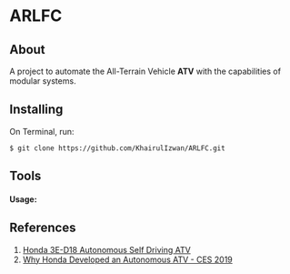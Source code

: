 # ARLFC

## About
A project to automate the All-Terrain Vehicle **ATV** with the capabilities of 
modular systems.

## Installing
On Terminal, run:
```
$ git clone https://github.com/KhairulIzwan/ARLFC.git
```

## Tools

#### Usage:

## References
1. [Honda 3E-D18 Autonomous Self Driving ATV](https://www.youtube.com/watch?v=no7vPNSPYbY&ab_channel=DPCcars)
2. [Why Honda Developed an Autonomous ATV - CES 2019](https://www.youtube.com/watch?v=k09CF7F-KrY&ab_channel=AutolineNetwork)
